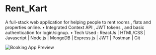 # Rent_Kart

A full-stack web application for helping people to rent rooms , flats and properties online.
• Integrated Context API , JWT tokens , and basic authentication for login/signup.
• Tech Used : ReactJs | HTML/CSS | Javascript | Node.js | MongoDB | Express.js | JWT | Postman | Git


![Booking App Preview](https://github.com/Disha152/Rent_Kart/assets/109867094/7632b1ee-dda7-473b-ab79-2e7914a1340b)
